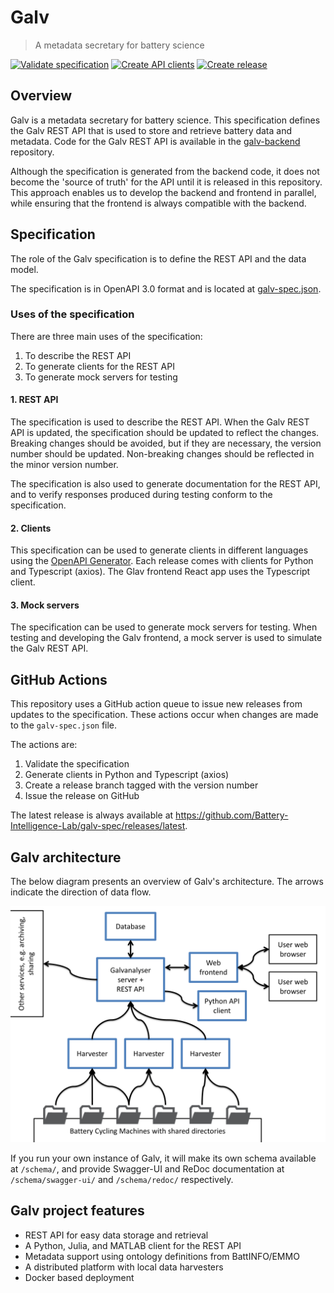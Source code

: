 # Galv
> A metadata secretary for battery science

[![Validate specification](https://github.com/Battery-Intelligence-Lab/galv-spec/actions/workflows/validate.yml/badge.svg)](https://github.com/marketplace/actions/super-linter)
[![Create API clients](https://github.com/Battery-Intelligence-Lab/galv-spec/actions/workflows/clients.yml/badge.svg)](https://github.com/Battery-Intelligence-Lab/galv-spec/actions/workflows/clients.yml)
[![Create release](https://github.com/Battery-Intelligence-Lab/galv-spec/actions/workflows/create-release.yml/badge.svg)](https://github.com/Battery-Intelligence-Lab/galv-spec/actions/workflows/create-release.yml)

## Overview

Galv is a metadata secretary for battery science. 
This specification defines the Galv REST API that is used to store and retrieve battery data and metadata.
Code for the Galv REST API is available in the [galv-backend](/Battery-Intelligence-Lab/galv-backend) repository.

Although the specification is generated from the backend code, it does not become the 'source of truth' for the API
until it is released in this repository. 
This approach enables us to develop the backend and frontend in parallel,
while ensuring that the frontend is always compatible with the backend.

## Specification

The role of the Galv specification is to define the REST API and the data model.

The specification is in OpenAPI 3.0 format and is located at [galv-spec.json](galv-spec.json).

### Uses of the specification

There are three main uses of the specification:
1. To describe the REST API
2. To generate clients for the REST API
3. To generate mock servers for testing

#### 1. REST API

The specification is used to describe the REST API.
When the Galv REST API is updated, the specification should be updated to reflect the changes.
Breaking changes should be avoided, but if they are necessary, the version number should be updated.
Non-breaking changes should be reflected in the minor version number.

The specification is also used to generate documentation for the REST API, 
and to verify responses produced during testing conform to the specification.

#### 2. Clients

This specification can be used to generate clients in different languages using the [OpenAPI Generator](https://openapi-generator.tech/).
Each release comes with clients for Python and Typescript (axios).
The Glav frontend React app uses the Typescript client.

#### 3. Mock servers

The specification can be used to generate mock servers for testing.
When testing and developing the Galv frontend, a mock server is used to simulate the Galv REST API.

## GitHub Actions

This repository uses a GitHub action queue to issue new releases from updates to the specification.
These actions occur when changes are made to the `galv-spec.json` file.

The actions are:
1. Validate the specification
2. Generate clients in Python and Typescript (axios)
3. Create a release branch tagged with the version number
4. Issue the release on GitHub

The latest release is always available at https://github.com/Battery-Intelligence-Lab/galv-spec/releases/latest.

## Galv architecture

The below diagram presents an overview of Galv's architecture. 
The arrows indicate the direction of data flow.

<p align="center">
    <img src="img/GalvStructure.PNG" alt="Data flows from battery cycling machines to Galv Harvesters, then to the     Galv server and REST API. Metadata can be updated and data read using the web client, and data can be downloaded by the Python client." width="600" />
</p>

If you run your own instance of Galv, it will make its own schema available at `/schema/`,
and provide Swagger-UI and ReDoc documentation at `/schema/swagger-ui/` and `/schema/redoc/` respectively.

## Galv project features
- REST API for easy data storage and retrieval
- A Python, Julia, and MATLAB client for the REST API
- Metadata support using ontology definitions from BattINFO/EMMO
- A distributed platform with local data harvesters
- Docker based deployment
